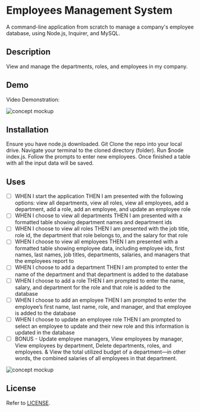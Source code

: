 # Employees Management System
A command-line application from scratch to manage a company's employee database, using Node.js, Inquirer, and MySQL.

## Description
View and manage the departments, roles, and employees in my company. 

## Demo
Video Demonstration: 

![concept mockup](/Concept-Mockup.png)

## Installation
Ensure you have node.js downloaded. Git Clone the repo into your local drive. Navigate your terminal to the cloned directory (folder). Run $node index.js. Follow the prompts to enter new employees. Once finished a table with all the input data will be saved.

## Uses
- [ ] WHEN I start the application THEN I am presented with the following options: view all departments, view all roles, view all employees, add a department, add a role, add an employee, and update an employee role
- [ ] WHEN I choose to view all departments THEN I am presented with a formatted table showing department names and department ids
- [ ] WHEN I choose to view all roles THEN I am presented with the job title, role id, the department that role belongs to, and the salary for that role
- [ ] WHEN I choose to view all employees THEN I am presented with a formatted table showing employee data, including employee ids, first names, last names, job titles, departments, salaries, and managers that the employees report to
- [ ] WHEN I choose to add a department THEN I am prompted to enter the name of the department and that department is added to the database
- [ ] WHEN I choose to add a role THEN I am prompted to enter the name, salary, and department for the role and that role is added to the database 
- [ ] WHEN I choose to add an employee THEN I am prompted to enter the employee’s first name, last name, role, and manager, and that employee is added to the database
- [ ] WHEN I choose to update an employee role THEN I am prompted to select an employee to update and their new role and this information is updated in the database
- [ ] BONUS - Update employee managers, View employees by manager, View employees by department, Delete departments, roles, and employees. & View the total utilized budget of a department—in other words, the combined salaries of all employees in that department.

![concept mockup](/Concept-Mockup.png)

## License
Refer to [LICENSE](/LICENSE).
